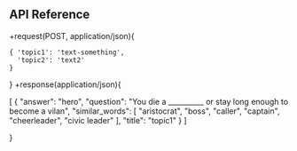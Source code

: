 ## API Reference

+request(POST, application/json){

    { 'topic1': 'text-something',
      'topic2': 'text2'
    }

}
+response(application/json){

[
    {
        "answer": "hero",
        "question": "You die a __________ or stay long enough to become a vilan",
        "similar_words": [
            "aristocrat",
            "boss",
            "caller",
            "captain",
            "cheerleader",
            "civic leader"
        ],
        "title": "topic1"
        }
    ]

}
